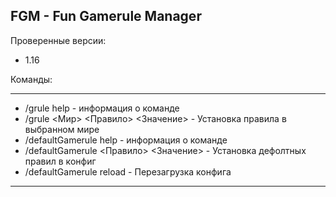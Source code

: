 FGM - Fun Gamerule Manager
--------------------------

Проверенные версии:
 - 1.16

Команды:

-------------------------
 - /grule help   - информация о команде
 - /grule <Мир> <Правило> <Значение>   - Установка правила в выбранном мире 
 - /defaultGamerule help    - информация о команде
 - /defaultGamerule <Правило> <Значение>   - Установка дефолтных правил в конфиг
 - /defaultGamerule reload    - Перезагрузка конфига
-------------------------
